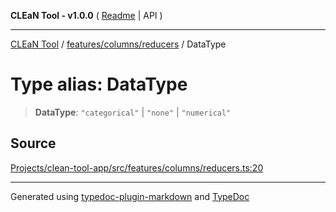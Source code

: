 **CLEaN Tool - v1.0.0** ( [Readme](../../../../README.md) \| API )

***

[CLEaN Tool](../../../../modules.md) / [features/columns/reducers](../README.md) / DataType

# Type alias: DataType

> **DataType**: `"categorical"` \| `"none"` \| `"numerical"`

## Source

[Projects/clean-tool-app/src/features/columns/reducers.ts:20](https://github.com/yuckyh/clean-tool-app/)

***

Generated using [typedoc-plugin-markdown](https://www.npmjs.com/package/typedoc-plugin-markdown) and [TypeDoc](https://typedoc.org/)
